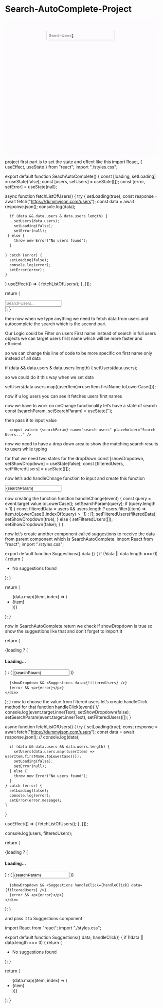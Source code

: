 # Search-AutoComplete-Project

![Search-AutoComplete-Project](Search-AutoComplete.gif)


project first part is to set the state and effect like this
import React, { useEffect, useState } from "react";
import "./styles.css";

export default function SeachAutoComplete() {
  const [loading, setLoading] = useState(false);
  const [users, setUsers] = useState([]);
  const [error, setError] = useState(null);

  async function fetchListOfUsers() {
    try {
      setLoading(true);
      const response = await fetch("https://dummyjson.com/users");
      const data = await response.json();
      console.log(data);

      if (data && data.users & data.users.length) {
        setUsers(data.users);
        setLoading(false);
        setError(null);
     } else {
        throw new Error("No users found");
      }

    } catch (error) {
      setLoading(false);
      console.log(error);
      setError(error);
    }
  }
  useEffect(() => {
    fetchListOfUsers();
  }, []);

  return (
    <div className="search-autocomplete-container">
      <input name="search-users" placeholder="Search-Users..." />
    </div>
  );
}

then now when we type anything we need to fetch data from users and autocomplete the search which is the second part

Our Logic could be Filter on users First name instead of search in full users objects we can target users first name which will be more faster and efficient

so we can change this line of code to be more specific on first name only instead of all data

  if (data && data.users & data.users.length) {
        setUsers(data.users);

so we could do it this way when we set data

setUsers(data.users.map((userItem)=>userItem.firstName.toLowerCase()));

now if u log users you can see it fetches users first names 

now we have to work on onChange functionality 
let’s have a state of search
  const [searchParam, setSearchParam] = useState('');

then pass it to input value

      <input value= {searchParam} name="search-users" placeholder="Search-Users..." />



now we need to have a drop down area to show the matching search results to users while typing 

for that we need two states for the dropDown
 const [showDropdown, setShowDropdown] = useState(false);
  const [filteredUsers, setFilteredUsers] = useState([]);
  

now let’s add handleChnage function to input and create this function

  <input
      onChange={handleChange}
        value={searchParam}
        name="search-users"
        placeholder="Search-Users..."
      />
    </div>

now creating the function 
  function handleChange(event) {
    const query = event.target.value.toLowerCase();
    setSearchParam(query);
    if (query.length > 1) {
      const filteredData =
        users && users.length
          ? users.filter((item) => item.toLowerCase().indexOf(query) > -1)
          : [];
      setFilteredUsers(filteredData);
      setShowDropdown(true);
    } else {
      setFilteredUsers([]);
      setShowDropdown(false);
    }
  }

now let’s create another component called suggestions to receive the data from parent component which is SearchAutoComplete 
import React from "react";
import "./styles.css";

export default function Suggestions({ data }) {
  if (!data || data.length === 0) {
    return (
      <ul>
        <li className="no-suggestions">No suggestions found</li>
      </ul>
    );
  }

  return (
    <ul>
      {data.map((item, index) => (
        <li key={index}>{item}</li>
      ))}
    </ul>
  );
}

now in SearchAutoComplete return we check if showDropdown is true so show the suggestions like that and don’t forget to import it


  return (
    <div className="search-autocomplete-container">
      {loading ? (
        <h4>Loading...</h4>
      ) : (
        <input
          onChange={handleChange}
          value={searchParam}
          name="search-users"
          placeholder="Search-Users..."
        />
      )}

      {showDropdown && <Suggestions data={filteredUsers} />}
      {error && <p>{error}</p>}
    </div>
  );
}
now to choose the value from filtered users let’s create handleClick method for that
  function handleClick(event){
    // console.log(event.target.innerText);
    setShowDropdown(false);
    setSearchParam(event.target.innerText);
    setFilteredUsers([]);
  }

  async function fetchListOfUsers() {
    try {
      setLoading(true);
      const response = await fetch("https://dummyjson.com/users");
      const data = await response.json();
      // console.log(data);

      if (data && data.users && data.users.length) {
        setUsers(data.users.map((userItem) => userItem.firstName.toLowerCase()));
        setLoading(false);
        setError(null);
      } else {
        throw new Error("No users found");
      }
    } catch (error) {
      setLoading(false);
      console.log(error);
      setError(error.message);
    }
  }

  useEffect(() => {
    fetchListOfUsers();
  }, []);

  console.log(users, filteredUsers);


  return (
    <div className="search-autocomplete-container">
      {loading ? (
        <h4>Loading...</h4>
      ) : (
        <input
          onChange={handleChange}
          value={searchParam}
          name="search-users"
          placeholder="Search-Users..."
        />
      )}

      {showDropdown && <Suggestions handleClick={handleClick} data={filteredUsers} />}
      {error && <p>{error}</p>}
    </div>
  );
}



and pass it to Suggestions component

import React from "react";
import "./styles.css";

export default function Suggestions({ data, handleClick}) {
  if (!data || data.length === 0) {
    return (
      <ul>
        <li className="no-suggestions">No suggestions found</li>
      </ul>
    );
  }

  return (
    <ul>
      {data.map((item, index) => (
        <li onClick={handleClick} key={index}>{item}</li>
      ))}
    </ul>
  );
}
